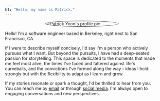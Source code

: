 ```yaml
---
h1: "Hello, my name is Patrick."
---
```


<div>
<figure class="float-none"
  style="width: 240px;
    margin: auto;
    border: .10em solid;
    position: static; overflow: hidden;
    border-color: #000000;
    border-radius: 50%;">
	<img src="https://secure.gravatar.com/avatar/dc17d58c614e7b5ce735b6b4362b9637?s=1024" class="more" alt="Patrick Yoon's profile pic" />
</figure>
</div>

Hello! I'm a software engineer based in Berkeley, right next to San Francisco, CA.

If I were to describe myself concisely, I'd say I'm a person who actively pursues what I want. But beyond the pursuits, I have had a deep-seated passion for storytelling. This space is dedicated to the moments that made me feel most alive, the times I've faced and faltered against life's curveballs, and the convictions I've formed along the way - ideas I hold strongly but with the flexibility to adapt as I learn and grow.

If my stories resonate or spark a thought, I'd be thrilled to hear from you. You can reach me by <a href="https://bit.ly/email-patyoon" onclick="popup=window.open('https://bit.ly/email-patyoon','mailhidepopup','width=580,height=635'); return false;">email</a> or through [social media](/page/contact). I'm always open to engaging conversations and new perspectives.